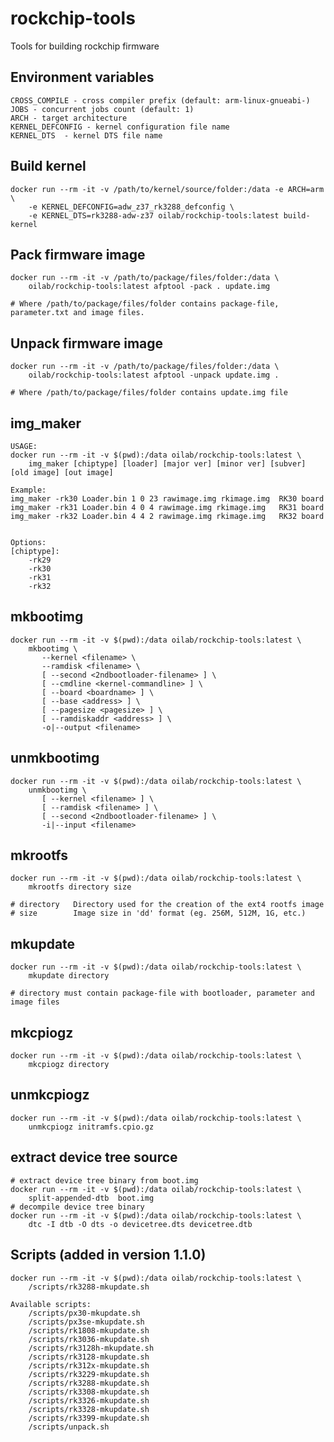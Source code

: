 # rockchip-tools
Tools for building rockchip firmware
## Environment variables

    CROSS_COMPILE - cross compiler prefix (default: arm-linux-gnueabi-)
	JOBS - concurrent jobs count (default: 1)
	ARCH - target architecture
	KERNEL_DEFCONFIG - kernel configuration file name
	KERNEL_DTS	- kernel DTS file name

## Build kernel
    
    docker run --rm -it -v /path/to/kernel/source/folder:/data -e ARCH=arm \
		-e KERNEL_DEFCONFIG=adw_z37_rk3288_defconfig \
		-e KERNEL_DTS=rk3288-adw-z37 oilab/rockchip-tools:latest build-kernel

## Pack firmware image

	docker run --rm -it -v /path/to/package/files/folder:/data \
		oilab/rockchip-tools:latest afptool -pack . update.img
	
	# Where /path/to/package/files/folder contains package-file, parameter.txt and image files.

## Unpack firmware image

	docker run --rm -it -v /path/to/package/files/folder:/data \
		oilab/rockchip-tools:latest afptool -unpack update.img .

	# Where /path/to/package/files/folder contains update.img file

## img_maker
```
USAGE:
docker run --rm -it -v $(pwd):/data oilab/rockchip-tools:latest \
	img_maker [chiptype] [loader] [major ver] [minor ver] [subver] [old image] [out image]

Example:
img_maker -rk30 Loader.bin 1 0 23 rawimage.img rkimage.img 	RK30 board
img_maker -rk31 Loader.bin 4 0 4 rawimage.img rkimage.img 	RK31 board
img_maker -rk32 Loader.bin 4 4 2 rawimage.img rkimage.img 	RK32 board


Options:
[chiptype]:
	-rk29
	-rk30
	-rk31
	-rk32
```

## mkbootimg
```
docker run --rm -it -v $(pwd):/data oilab/rockchip-tools:latest \
	mkbootimg \
       --kernel <filename> \
       --ramdisk <filename> \
       [ --second <2ndbootloader-filename> ] \
       [ --cmdline <kernel-commandline> ] \
       [ --board <boardname> ] \
       [ --base <address> ] \
       [ --pagesize <pagesize> ] \
       [ --ramdiskaddr <address> ] \
       -o|--output <filename>
```

## unmkbootimg
```
docker run --rm -it -v $(pwd):/data oilab/rockchip-tools:latest \
	unmkbootimg \
       [ --kernel <filename> ] \
       [ --ramdisk <filename> ] \
       [ --second <2ndbootloader-filename> ] \
       -i|--input <filename>
```

## mkrootfs
```
docker run --rm -it -v $(pwd):/data oilab/rockchip-tools:latest \
	mkrootfs directory size

# directory   Directory used for the creation of the ext4 rootfs image
# size        Image size in 'dd' format (eg. 256M, 512M, 1G, etc.)
```

## mkupdate
```
docker run --rm -it -v $(pwd):/data oilab/rockchip-tools:latest \
	mkupdate directory

# directory must contain package-file with bootloader, parameter and image files
```

## mkcpiogz
```
docker run --rm -it -v $(pwd):/data oilab/rockchip-tools:latest \
	mkcpiogz directory
```

## unmkcpiogz
```
docker run --rm -it -v $(pwd):/data oilab/rockchip-tools:latest \
	unmkcpiogz initramfs.cpio.gz
```

##  extract device tree source
```
# extract device tree binary from boot.img
docker run --rm -it -v $(pwd):/data oilab/rockchip-tools:latest \
	split-appended-dtb  boot.img
# decompile device tree binary
docker run --rm -it -v $(pwd):/data oilab/rockchip-tools:latest \
	dtc -I dtb -O dts -o devicetree.dts devicetree.dtb
```

## Scripts (added in version 1.1.0)
```
docker run --rm -it -v $(pwd):/data oilab/rockchip-tools:latest \
	/scripts/rk3288-mkupdate.sh

Available scripts:
	/scripts/px30-mkupdate.sh
	/scripts/px3se-mkupdate.sh
	/scripts/rk1808-mkupdate.sh
	/scripts/rk3036-mkupdate.sh
	/scripts/rk3128h-mkupdate.sh
	/scripts/rk3128-mkupdate.sh
	/scripts/rk312x-mkupdate.sh
	/scripts/rk3229-mkupdate.sh
	/scripts/rk3288-mkupdate.sh
	/scripts/rk3308-mkupdate.sh
	/scripts/rk3326-mkupdate.sh
	/scripts/rk3328-mkupdate.sh
	/scripts/rk3399-mkupdate.sh
	/scripts/unpack.sh

